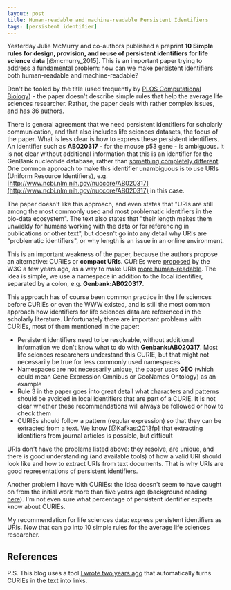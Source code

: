 ```yaml
---
layout: post
title: Human-readable and machine-readable Persistent Identifiers
tags: [persistent identifier]
---
```


Yesterday Julie McMurry and co-authors published a preprint **10 Simple rules for design, provision, and reuse of persistent identifiers for life science data** [@mcmurry_2015]. This is an important paper trying to address a fundamental problem: how can we make persistent identifiers both human-readable and machine-readable?<!--more-->

Don't be fooled by the title (used frequently by [PLOS Computational Biology](http://www.ploscollections.org/article/browse/issue/info%3Adoi%2F10.1371%2Fissue.pcol.v03.i01)) - the paper doesn't describe simple rules that help the average life sciences researcher. Rather, the paper deals with rather complex issues, and has 36 authors.

There is general agreement that we need persistent identifiers for scholarly communication, and that also includes life sciences datasets, the focus of the paper. What is less clear is how to express these persistent identifiers. An identifier such as **AB020317** - for the mouse p53 gene - is ambiguous. It is not clear without additional information that this is an identifier for the GenBank nucleotide database, rather than [something completely different](https://www.flickr.com/photos/alexcycu/8936663973/). One common approach to make this identifier unambiguous is to use URIs (Uniform Resource Identifiers), e.g. [http://www.ncbi.nlm.nih.gov/nuccore/AB020317](http://www.ncbi.nlm.nih.gov/nuccore/AB020317) in this case.

The paper doesn't like this approach, and even states that "URIs are still among the most commonly used and most problematic identifiers in the bio-data ecosystem". The text also states that "their length makes them unwieldy for humans working with the data or for referencing in publications or other text", but doesn't go into any detail why URIs are "problematic identifiers", or why length is an issue in an online environment.

This is an important weakness of the paper, because the authors propose an alternative: CURIEs or **compact URIs**. CURIEs were [proposed](http://www.w3.org/TR/curie/) by the W3C a few years ago, as a way to make URIs [more human-readable](http://crosstech.crossref.org/2008/12/curies_a_cure_for_uris.html). The idea is simple, we use a namespace in addition to the local identifier, separated by a colon, e.g. **Genbank:AB020317**.

This approach has of course been common practice in the life sciences before CURIEs or even the WWW existed, and is still the most common approach how identifiers for life sciences data are referenced in the scholarly literature. Unfortunately there are important problems with CURIEs, most of them mentioned in the paper:

* Persistent identifiers need to be resolvable, without additional information we don't know what to do with **Genbank:AB020317**. Most life sciences researchers understand this CURIE, but that might not necessarily be true for less commonly used namespaces
* Namespaces are not necessarily unique, the paper uses **GEO** (which could mean Gene Expression Omnibus or GeoNames Ontology) as an example
* Rule 3 in the paper goes into great detail what characters and patterns should be avoided in local identifiers that are part of a CURIE. It is not clear whether these recommendations will always be followed or how to check them
* CURIEs should follow a pattern (regular expression) so that they can be extracted from a text. We know [@Kafkas:2013fp] that extracting identifiers from journal articles is possible, but difficult

URIs don't have the problems listed above: they resolve, are unique, and there is good understanding (and available tools) of how a valid URI should look like and how to extract URIs from text documents. That is why URIs are good representations of persistent identifiers.

Another problem I have with CURIEs: the idea doesn't seem to have caught on from the initial work more than five years ago (background reading [here](http://manu.sporny.org/2011/case-for-curies/)). I'm not even sure what percentage of persistent identifier experts know about CURIEs.

My recommendation for life sciences data: express persistent identifiers as URIs. Now that can go into 10 simple rules for the average life sciences researcher.

## References

P.S. This blog uses a tool [I wrote two years ago](http://blog.martinfenner.org/2013/07/02/auto-generating-links-to-data-and-resources/) that automatically turns CURIEs in the text into links.
